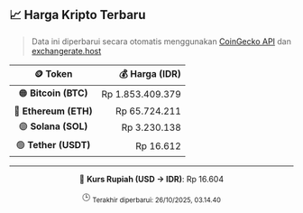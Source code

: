 

<!-- HARGA_KRIPTO -->
## 📈 Harga Kripto Terbaru

> Data ini diperbarui secara otomatis menggunakan [CoinGecko API](https://www.coingecko.com/) dan [exchangerate.host](https://exchangerate.host/)

<div align="center">

| 🪙 Token | 💰 Harga (IDR) |
|:------:|---------------:|
| 🟠 **Bitcoin (BTC)**   | Rp 1.853.409.379 |
| 🔵 **Ethereum (ETH)**  | Rp 65.724.211 |
| 🟣 **Solana (SOL)**    | Rp 3.230.138 |
| 🟢 **Tether (USDT)**   | Rp 16.612 |

---

💱 **Kurs Rupiah (USD → IDR)**: Rp 16.604

🕒 <sub>Terakhir diperbarui: 26/10/2025, 03.14.40</sub>

</div>
<!-- /HARGA_KRIPTO -->